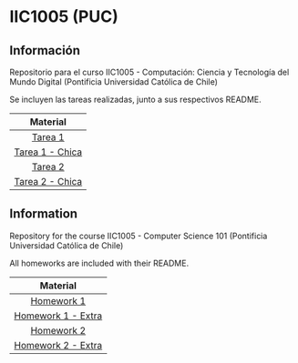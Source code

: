 IIC1005 (PUC)
=============

Información
-----------

Repositorio para el curso IIC1005 - Computación: Ciencia y Tecnología del Mundo Digital (Pontificia Universidad Católica de Chile)

Se incluyen las tareas realizadas, junto a sus respectivos README.


|Material|
|:-:|
|[Tarea 1](T1)|
|[Tarea 1 - Chica](T1B)|
|[Tarea 2](T2)|
|[Tarea 2 - Chica](T2B)|



Information
-----------

Repository for the course IIC1005 - Computer Science 101 (Pontificia Universidad Católica de Chile)

All homeworks are included with their README.

|Material|
|:-:|
|[Homework 1](T1)|
|[Homework 1 - Extra](T1B)|
|[Homework 2](T2)|
|[Homework 2 - Extra](T2B)|